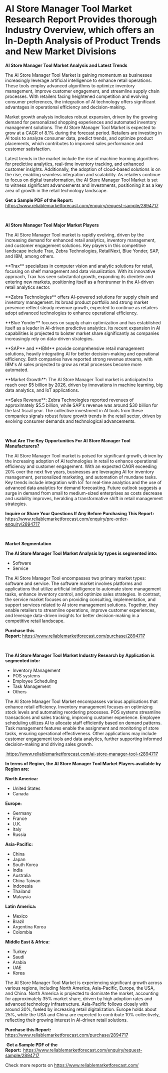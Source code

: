 <p><h1>AI Store Manager Tool Market Research Report Provides thorough Industry Overview, which offers an In-Depth Analysis of Product Trends and New Market Divisions</h1></p><p><strong>AI Store Manager Tool Market Analysis and Latest Trends</strong></p>
<p><p>The AI Store Manager Tool Market is gaining momentum as businesses increasingly leverage artificial intelligence to enhance retail operations. These tools employ advanced algorithms to optimize inventory management, improve customer engagement, and streamline supply chain processes. With retailers facing heightened competition and evolving consumer preferences, the integration of AI technology offers significant advantages in operational efficiency and decision-making.</p><p>Market growth analysis indicates robust expansion, driven by the growing demand for personalized shopping experiences and automated inventory management solutions. The AI Store Manager Tool Market is expected to grow at a CAGR of 8.1% during the forecast period. Retailers are investing in AI tools to analyze consumer data, predict trends, and optimize product placements, which contributes to improved sales performance and customer satisfaction. </p><p>Latest trends in the market include the rise of machine learning algorithms for predictive analytics, real-time inventory tracking, and enhanced customer insights. Additionally, the adoption of cloud-based solutions is on the rise, enabling seamless integration and scalability. As retailers continue to focus on digital transformation, the AI Store Manager Tool Market is set to witness significant advancements and investments, positioning it as a key area of growth in the retail technology landscape.</p></p>
<p><strong>Get a Sample PDF of the Report:&nbsp;</strong> <a href="https://www.reliablemarketforecast.com/enquiry/request-sample/2894717?utm_campaign=2724&utm_medium=2&utm_source=Github&utm_content=ia&utm_term=15032025&utm_id=ai-store-manager-tool">https://www.reliablemarketforecast.com/enquiry/request-sample/2894717</a></p>
<p>&nbsp;</p>
<p><strong>AI Store Manager Tool Major Market Players</strong></p>
<p><p>The AI Store Manager Tool market is rapidly evolving, driven by the increasing demand for enhanced retail analytics, inventory management, and customer engagement solutions. Key players in this competitive landscape include Trax, Zebra Technologies, RetailNext, Blue Yonder, SAP, and IBM, among others.</p><p>**Trax** specializes in computer vision and analytic solutions for retail, focusing on shelf management and data visualization. With its innovative approach, Trax has seen substantial growth, expanding its clientele and entering new markets, positioning itself as a frontrunner in the AI-driven retail analytics sector.</p><p>**Zebra Technologies** offers AI-powered solutions for supply chain and inventory management. Its broad product portfolio and strong market presence reflect steady revenue growth, expected to continue as retailers adopt advanced technologies to enhance operational efficiency.</p><p>**Blue Yonder** focuses on supply chain optimization and has established itself as a leader in AI-driven predictive analytics. Its recent expansion in AI capabilities is projected to bolster market share significantly as companies increasingly rely on data-driven strategies.</p><p>**SAP** and **IBM** provide comprehensive retail management solutions, heavily integrating AI for better decision-making and operational efficiency. Both companies have reported strong revenue streams, with IBM's AI sales projected to grow as retail processes become more automated.</p><p>**Market Growth**: The AI Store Manager Tool market is anticipated to reach over $5 billion by 2026, driven by innovations in machine learning, big data analytics, and IoT applications.</p><p>**Sales Revenue**: Zebra Technologies reported revenues of approximately $5.5 billion, while SAP's revenue was around $30 billion for the last fiscal year. The collective investment in AI tools from these companies signals robust future growth trends in the retail sector, driven by evolving consumer demands and technological advancements.</p></p>
<p>&nbsp;</p>
<p><strong>What Are The Key Opportunities For AI Store Manager Tool Manufacturers?</strong></p>
<p><p>The AI Store Manager Tool market is poised for significant growth, driven by the increasing adoption of AI technologies in retail to enhance operational efficiency and customer engagement. With an expected CAGR exceeding 20% over the next five years, businesses are leveraging AI for inventory management, personalized marketing, and automation of mundane tasks. Key trends include integration with IoT for real-time analytics and the use of advanced data analytics for demand forecasting. Future outlook suggests a surge in demand from small to medium-sized enterprises as costs decrease and usability improves, heralding a transformative shift in retail management strategies.</p></p>
<p><strong>Inquire or Share Your Questions If Any Before Purchasing This Report:</strong> <a href="https://www.reliablemarketforecast.com/enquiry/pre-order-enquiry/2894717?utm_campaign=2724&utm_medium=2&utm_source=Github&utm_content=ia&utm_term=15032025&utm_id=ai-store-manager-tool">https://www.reliablemarketforecast.com/enquiry/pre-order-enquiry/2894717</a></p>
<p>&nbsp;</p>
<p><strong>Market Segmentation</strong></p>
<p><strong>The AI Store Manager Tool Market Analysis by types is segmented into:</strong></p>
<p><ul><li>Software</li><li>Service</li></ul></p>
<p><p>The AI Store Manager Tool encompasses two primary market types: software and service. The software market involves platforms and applications that utilize artificial intelligence to automate store management tasks, enhance inventory control, and optimize sales strategies. In contrast, the service market focuses on providing consulting, implementation, and support services related to AI store management solutions. Together, they enable retailers to streamline operations, improve customer experiences, and leverage data-driven insights for better decision-making in a competitive retail landscape.</p></p>
<p><strong>Purchase this Report:&nbsp;</strong><a href="https://www.reliablemarketforecast.com/purchase/2894717?utm_campaign=2724&utm_medium=2&utm_source=Github&utm_content=ia&utm_term=15032025&utm_id=ai-store-manager-tool">https://www.reliablemarketforecast.com/purchase/2894717</a></p>
<p>&nbsp;</p>
<p><strong>The AI Store Manager Tool Market Industry Research by Application is segmented into:</strong></p>
<p><ul><li>Inventory Management</li><li>POS systems</li><li>Employee Scheduling</li><li>Task Management</li><li>Others</li></ul></p>
<p><p>The AI Store Manager Tool Market encompasses various applications that enhance retail efficiency. Inventory management focuses on optimizing stock levels and automating reordering processes. POS systems streamline transactions and sales tracking, improving customer experience. Employee scheduling utilizes AI to allocate staff efficiently based on demand patterns. Task management features enable the assignment and monitoring of store tasks, ensuring operational effectiveness. Other applications may include customer engagement tools and data analytics, further supporting informed decision-making and driving sales growth.</p></p>
<p><a href="https://www.reliablemarketforecast.com/ai-store-manager-tool-r2894717?utm_campaign=2724&utm_medium=2&utm_source=Github&utm_content=ia&utm_term=15032025&utm_id=ai-store-manager-tool">&nbsp;https://www.reliablemarketforecast.com/ai-store-manager-tool-r2894717</a></p>
<p><strong>In terms of Region, the AI Store Manager Tool Market Players available by Region are:</strong></p>
<p>
    <p> <strong> North America: </strong>
        <ul>
            <li>United States</li>
            <li>Canada</li>
        </ul>
        </p> 
    <p> <strong> Europe: </strong>
        <ul>
            <li>Germany</li>
            <li>France</li>
            <li>U.K.</li>
            <li>Italy</li>
            <li>Russia</li>
        </ul>
        </p> 
    <p> <strong> Asia-Pacific: </strong>
        <ul>
            <li>China</li>
            <li>Japan</li>
            <li>South Korea</li>
            <li>India</li>
            <li>Australia</li>
            <li>China Taiwan</li>
            <li>Indonesia</li>
            <li>Thailand</li>
            <li>Malaysia</li>
        </ul>
        </p> 
    <p> <strong> Latin America: </strong>
        <ul>
            <li>Mexico</li>
            <li>Brazil</li>
            <li>Argentina Korea</li>
            <li>Colombia</li>
        </ul>
        </p> 
    <p> <strong> Middle East & Africa: </strong>
        <ul>
            <li>Turkey</li>
            <li>Saudi</li>
            <li>Arabia</li>
            <li>UAE</li>
            <li>Korea</li>
        </ul>
    </p>
    </p>
<p><p>The AI Store Manager Tool Market is experiencing significant growth across various regions, including North America, Asia-Pacific, Europe, the USA, and China. North America is projected to dominate the market, accounting for approximately 35% market share, driven by high adoption rates and advanced technology infrastructure. Asia-Pacific follows closely with around 30%, fueled by increasing retail digitalization. Europe holds about 25%, while the USA and China are expected to contribute 10% collectively, reflecting their growing interest in AI-driven retail solutions.</p></p>
<p><strong>Purchase this Report: </strong><a href="https://www.reliablemarketforecast.com/purchase/2894717?utm_campaign=2724&utm_medium=2&utm_source=Github&utm_content=ia&utm_term=15032025&utm_id=ai-store-manager-tool">https://www.reliablemarketforecast.com/purchase/2894717</a></p>
<p>&nbsp;<strong>Get a Sample PDF of the Report:&nbsp;&nbsp;</strong><a href="https://www.reliablemarketforecast.com/enquiry/request-sample/2894717?utm_campaign=2724&utm_medium=2&utm_source=Github&utm_content=ia&utm_term=15032025&utm_id=ai-store-manager-tool">https://www.reliablemarketforecast.com/enquiry/request-sample/2894717</a></p>
<p><strong></strong></p>
<p>Check more reports on <a href="https://www.reliablemarketforecast.com/?utm_campaign=2724&utm_medium=2&utm_source=Github&utm_content=ia&utm_term=15032025&utm_id=ai-store-manager-tool">https://www.reliablemarketforecast.com/</a></p>